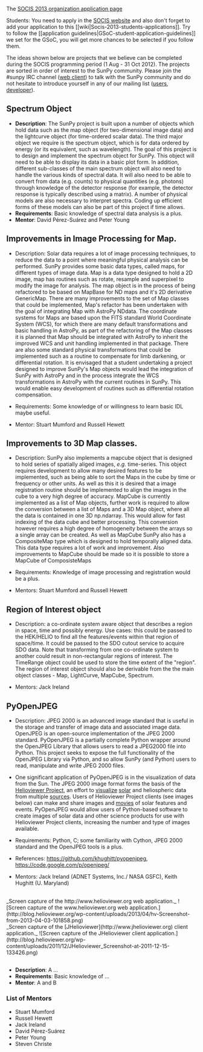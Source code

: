 The [SOCIS 2013 organization application page](https://github.com/sunpy/sunpy/wiki/SOCIS-2013)

Students: You need to apply in the [SOCIS website](http://sophia.estec.esa.int/socis2013/?q=node/11) and also don't forget to add your application to this [[wiki|Socis-2013-students-applications]].  Try to follow the [[application guidelines|GSoC-student-application-guidelines]] we set for the GSoC, you will get more chances to be selected if you follow them.

The ideas shown below are projects that we believe can be completed during the SOCIS programming period (1 Aug - 31 Oct 2012).  The projects are sorted in order of interest to the SunPy community.  Please join the #sunpy IRC channel ([web client](http://webchat.freenode.net/)) to talk with the SunPy community and do not hesitate to introduce yourself in any of our mailing list ([users](https://groups.google.com/forum/?fromgroups#!forum/sunpy), [developer](https://groups.google.com/forum/?fromgroups#!forum/sunpy-dev)).

## Spectrum Object
* **Description**: The SunPy project is built upon a number of objects which hold data such as the map object (for two-dimensional image data) and the lightcurve object (for time-ordered scalar data).  The third major object we require is the spectrum object, which is for data ordered by energy (or its equivalent, such as wavelength). The goal of this project is to design and implement the spectrum object for SunPy. This object will need to be able to display its data in a basic plot form. In addition, different sub-classes of the main spectrum object will also need to handle the various kinds of spectral data.  It will also need to be able to convert from data (e.g. counts) to physical quantities (e.g. photons) through knowledge of the detector response (for example, the detector response is typically described using a matrix). A number of physical models are also necessary to interpret spectra. Coding up efficient forms of these models can also be part of this project if time allows.
* **Requirements**: Basic knowledge of spectral data analysis is a plus.
* **Mentor**: David Pérez-Suárez and Peter Young

## Improvements in Image Processing for Map.

* Description: Solar data requires a lot of image processing techniques, to reduce the data to a point where meaningful physical analysis can be performed. SunPy provides some basic data types, called maps, for different types of image data. Map is a data type designed to hold a 2D image, map has routines such as rotate, resample and superpixel to modify the image for analysis. 
The map object is in the process of being refactored to be based on MapBase for ND maps and it's 2D derivative GenericMap. There are many improvements to the set of Map classes that could be implemented, Map's refactor has been undertaken with the goal of integrating Map with AstroPy NDdata.
The coordinate systems for Maps are based upon the FITS standard World Coordinate System (WCS), for which there are many default transformations and basic handling in AstroPy, as part of the refactoring of the Map classes it is planned that Map should be integrated with AstroPy to inherit the improved WCS and unit handling implemented in that package.
There are also some standard physical transformations that could be implemented such as a routine to compensate for limb darkening, or differential rotation.
It is envisaged that a student undertaking a project designed to improve SunPy's Map objects would lead the integration of SunPy with AstroPy and in the process integrate the WCS transformations in AstroPy with the current routines in SunPy. This would enable easy development of routines such as differential rotation compensation. 

* Requirements: Some knowledge of or willingness to learn basic IDL maybe useful.

* Mentor: Stuart Mumford and Russell Hewett

## Improvements to 3D Map classes.

* Description: SunPy also implements a mapcube object that is designed to hold series of spatially aliged images, *e.g.* time-series. This object requires development to allow many desired features to be implemented, such as being able to sort the Maps in the cube by time or frequency or other units. As well as this it is desired that a image registration routine should be implemented to align the images in the cube to a very high degree of accuracy.
MapCube is currently implemented as a list of Map objects, further work is required to allow the conversion between a list of Maps and a 3D Map object, where all the data is contained in one 3D np.ndarray. This would allow for fast indexing of the data cube and better processing. This conversion however requires a high degree of homogeneity between the arrays so a single array can be created.
As well as MapCube SunPy also has a CompositeMap type which is designed to hold temporally aligned data. This data type requires a lot of work and improvement. Also improvements to MapCube should be made so it is possible to store a MapCube of ComposisteMaps

* Requirements: Knowledge of image processing and registration would be a plus.

* Mentors: Stuart Mumford and Russell Hewett

## Region of Interest object

* Description: a co-ordinate system aware object that describes a region in space, time and possibly energy.  Use cases: this could be passed to the HEK/HELIO to find all the features/events within that region of space/time.  It could be passed to the SDO cutout service to acquire SDO data.  Note that transforming from one co-ordinate system to another could result in non-rectangular regions of interest.  The TimeRange object could be used to store the time extent of the "region".  The region of interest object should also be derivable from the the main object classes - Map, LightCurve, MapCube, Spectrum.

* Mentors: Jack Ireland

## PyOpenJPEG 

* Description: JPEG 2000 is an advanced image standard that is useful in the storage and transfer of image data and associated image data.  OpenJPEG is an open-source implementation of the JPEG 2000 standard.  PyOpenJPEG is a partially complete Python wrapper around the OpenJPEG Library that allows users to read a JPEG2000 file into Python.  This project seeks to expose the full functionality of the OpenJPEG Library via Python, and so allow SunPy (and Python) users to read, manipulate and write JPEG 2000 files.

* One significant application of PyOpenJPEG is in the visualization of data from the Sun.  The JPEG 2000 image format forms the basis of the [Helioviewer Project](http://wiki.helioviewer.org/wiki/Main_Page), an effort to [visualize](http://www.helioviewer.org) [solar](http://www.jhelioviewer.org) and heliospheric data from multiple [sources](http://helioviewer.org/?date=2013-03-28T22:36:36.000Z&imageScale=38.727054&centerX=38.727054&centerY=0&imageLayers=%5BPROBA2,SWAP,SWAP,174,1,100%5D,%5BSDO,AIA,AIA,304,1,50%5D,%5BSOHO,LASCO,C2,white-light,1,100%5D,%5BSOHO,LASCO,C3,white-light,1,60%5D). Users of Helioviewer Project clients (see images below) can make and share images and [movies](http://www.youtube.com/watch?feature=player_embedded&v=4xESw6G8JdM) of solar features and events.  PyOpenJPEG would allow users of Python-based software to create images of solar data and other science products for use with Helioviewer Project clients, increasing the number and type of images available.


* Requirements: Python, C; some familiarity with Cython, JPEG 2000 standard and the OpenJPEG tools is a plus.

* References: https://github.com/khughitt/pyopenjpeg, https://code.google.com/p/openjpeg/

* Mentors: Jack Ireland (ADNET Systems, Inc./ NASA GSFC), Keith Hughitt (U. Maryland)

<BR>
_Screen capture of the http://www.helioviewer.org web application._
![Screen capture of the www.helioviewer.org web application.](http://blog.helioviewer.org/wp-content/uploads/2013/04/hv-Screenshot-from-2013-04-03-101858.png)

<BR>
_Screen capture of the [JHelioviewer](http://www.jhelioviewer.org) client application._
![Screen capture of the JHelioviewer client application.](http://blog.helioviewer.org/wp-content/uploads/2011/12/JHelioviewer_Screenshot-at-2011-12-15-133426.png)

## 
* **Description**: A ...
* **Requirements**: Basic knowledge of ...
* **Mentor**: A and B


### List of Mentors

* Stuart Mumford
* Russell Hewett
* Jack Ireland
* David Pérez-Suárez
* Peter Young
* Steven Christe